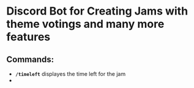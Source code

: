 # Discord Bot for Creating Jams with theme votings and many more features

## Commands:
- **`/timeleft`**
  displayes the time left for the jam
- 
  

